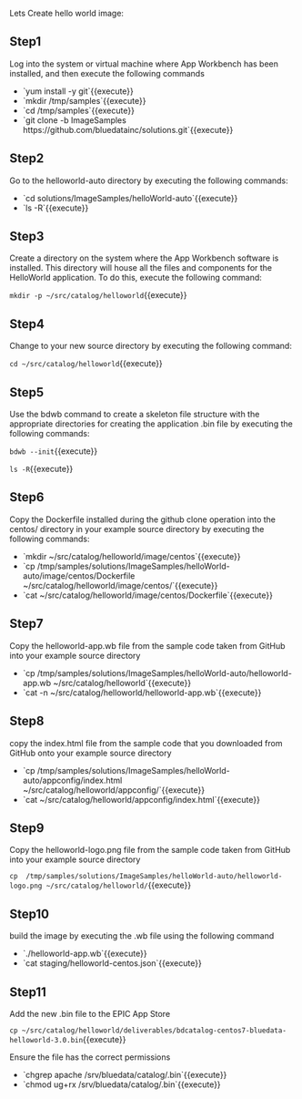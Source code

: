 Lets Create hello world image:

<h2>Step1</h2>
Log into the system or virtual machine where App Workbench has been installed, and then execute the following commands
<ul>
  <li>`yum install -y git`{{execute}}</li>
  <li>`mkdir /tmp/samples`{{execute}}</li>
  <li>`cd /tmp/samples`{{execute}}</li>
  <li>`git clone -b ImageSamples https://github.com/bluedatainc/solutions.git`{{execute}}</li>
</ul>
<h2>Step2</h2>
Go to the helloworld-auto directory by executing the following commands:
<ul>
  <li>`cd solutions/ImageSamples/helloWorld-auto`{{execute}}</li>

<li>`ls -R`{{execute}}</li>
</ul>

<h2>Step3</h2>
Create a directory on the system where the App Workbench software is installed. This directory will house all the files and components for the HelloWorld application. To do this, execute the following command:

`mkdir -p ~/src/catalog/helloworld`{{execute}}

<h2>Step4</h2>
Change to your new source directory by executing the following command:

`cd ~/src/catalog/helloworld`{{execute}}
<h2>Step5</h2>
Use the bdwb command to create a skeleton file structure with the appropriate directories for creating the application .bin file by executing the following commands:

`bdwb --init`{{execute}}

`ls -R`{{execute}}

<h2>Step6</h2>
Copy the Dockerfile installed during the github clone operation into the centos/ directory in your example source directory by executing   the following commands:
<ul>
  <li>`mkdir ~/src/catalog/helloworld/image/centos`{{execute}}</li>

<li>`cp /tmp/samples/solutions/ImageSamples/helloWorld-auto/image/centos/Dockerfile  ~/src/catalog/helloworld/image/centos/`{{execute}}</li>

<li>`cat ~/src/catalog/helloworld/image/centos/Dockerfile`{{execute}}</li>
</ul>
<h2>Step7</h2>
Copy the helloworld-app.wb file from the sample code taken from GitHub into your example source directory
<ul>
<li>`cp /tmp/samples/solutions/ImageSamples/helloWorld-auto/helloworld-app.wb ~/src/catalog/helloworld`{{execute}}</li>

<li>`cat -n ~/src/catalog/helloworld/helloworld-app.wb`{{execute}}</li>
</ul>

<h2>Step8</h2>
copy the index.html file from the sample code that you downloaded from GitHub onto your example source directory
<ul>
<li>`cp  /tmp/samples/solutions/ImageSamples/helloWorld-auto/appconfig/index.html ~/src/catalog/helloworld/appconfig/`{{execute}}</li>

<li>`cat ~/src/catalog/helloworld/appconfig/index.html`{{execute}}</li>
</ul>

<h2>Step9</h2>
Copy the helloworld-logo.png file from the sample code taken from GitHub into your example source directory

`cp  /tmp/samples/solutions/ImageSamples/helloWorld-auto/helloworld-logo.png ~/src/catalog/helloworld/`{{execute}}

<h2>Step10</h2>
build the image by executing the .wb file using the following command
<ul>
  <li>`./helloworld-app.wb`{{execute}}</li>

<li>`cat staging/helloworld-centos.json`{{execute}}</li>
</ul>

<h2>Step11</h2>

Add the new .bin file to the EPIC App Store

`cp ~/src/catalog/helloworld/deliverables/bdcatalog-centos7-bluedata-helloworld-3.0.bin`{{execute}}

Ensure the file has the correct permissions
<ul>
  <li>`chgrep apache /srv/bluedata/catalog/<bundle>.bin`{{execute}}</li>
  <li>`chmod ug+rx /srv/bluedata/catalog/<bundle>.bin`{{execute}}</li
    </ul>






